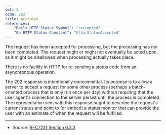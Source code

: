 ```yaml
---
set: 2
code: 202
title: Accepted
references:
    "Rails HTTP Status Symbol": ":accepted"
    "Go HTTP Status Constant": "http.StatusAccepted"
---
```


The request has been accepted for processing, but the processing has not been
completed. The request might or might not eventually be acted upon, as it might
be disallowed when processing actually takes place.

There is no facility in HTTP for re-sending a status code from an asynchronous
operation.

The 202 response is intentionally noncommittal. Its purpose is to allow a server
to accept a request for some other process (perhaps a batch-oriented process
that is only run once per day) without requiring that the user agent's
connection to the server persist until the process is completed. The
representation sent with this response ought to describe the request's current
status and point to (or embed) a status monitor that can provide the user with
an estimate of when the request will be fulfilled.

---

* Source: [RFC7231 Section 6.3.3][1]

[1]: <http://tools.ietf.org/html/rfc7231#section-6.3.3>
